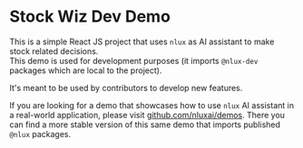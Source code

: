 # Stock Wiz Dev Demo

This is a simple React JS project that uses `nlux` as AI assistant to make stock related decisions.  
This demo is used for development purposes (it imports `@nlux-dev` packages which are local to the project).

It's meant to be used by contributors to develop new features.

If you are looking for a demo that showcases how to use `nlux` AI assistant in a real-world application, please visit
[github.com/nluxai/demos](https://github.com/nluxai/demos/tree/latest/stock-wiz).
There you can find a more stable version of this same demo that imports published `@nlux` packages.
